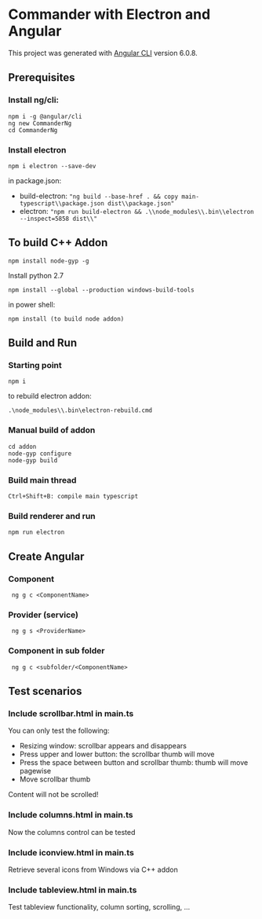# Commander with Electron and Angular

This project was generated with [Angular CLI](https://github.com/angular/angular-cli) version 6.0.8.

## Prerequisites
### Install ng/cli:
```
npm i -g @angular/cli 
ng new CommanderNg
cd CommanderNg
```
### Install electron
```
npm i electron --save-dev
```
in package.json:
* build-electron: 
```"ng build --base-href . && copy main-typescript\\package.json dist\\package.json"``` 
* electron: 
```"npm run build-electron && .\\node_modules\\.bin\\electron --inspect=5858 dist\\"```

## To build C++ Addon
```
npm install node-gyp -g 
```
Install python 2.7
```
npm install --global --production windows-build-tools  
```
in power shell:
```
npm install (to build node addon) 
```

## Build and Run
### Starting point
```
npm i
```
to rebuild electron addon:
```
.\node_modules\\.bin\electron-rebuild.cmd 
```
### Manual build of addon
```
cd addon
node-gyp configure 
node-gyp build
```
### Build main thread
```
Ctrl+Shift+B: compile main typescript
```
### Build renderer and run
```
npm run electron
```
## Create Angular
### Component
``` ng g c <ComponentName>``` 
### Provider (service)
``` ng g s <ProviderName>``` 
### Component in sub folder 
``` ng g c <subfolder/<ComponentName>``` 

## Test scenarios
### Include scrollbar.html in main.ts
You can only test the following:
* Resizing window: scrollbar appears and disappears
* Press upper and lower button: the scrollbar thumb will move
* Press the space between button and scrollbar thumb: thumb will move pagewise
* Move scrollbar thumb

Content will not be scrolled!
### Include columns.html in main.ts
Now the columns control can be tested

### Include iconview.html in main.ts
Retrieve several icons from Windows via C++ addon

### Include tableview.html in main.ts
Test tableview functionality, column sorting, scrolling, ...

